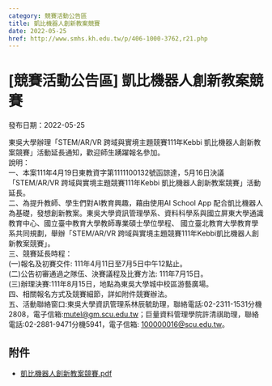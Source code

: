 ```yaml
---
category: 競賽活動公告區
title: 凱比機器人創新教案競賽
date: 2022-05-25
href: http://www.smhs.kh.edu.tw/p/406-1000-3762,r21.php
---
```


# [競賽活動公告區] 凱比機器人創新教案競賽

發布日期：2022-05-25

東吳大學辦理「STEM/AR/VR 跨域與實境主題競賽111年Kebbi 凱比機器人創新教案競賽」活動延長通知，歡迎師生踴躍報名參加。  
說明：  
一、本案111年4月19日東教資字第1111100132號函諒達，5月16日決議「STEM/AR/VR 跨域與實境主題競賽111年Kebbi 凱比機器人創新教案競賽」活動延長。  
二、為提升教師、學生們對AI教育興趣，藉由使用AI School App 配合凱比機器人為基礎，發想創新教案。東吳大學資訊管理學系、資料科學系與國立屏東大學通識教育中心、國立臺中教育大學教師專業碩士學位學程、 國立臺北教育大學教育學系共同規劃，舉辦「STEM/AR/VR 跨域與實境主題競賽111年Kebbi凱比機器人創新教案競賽」。  
三、競賽延長時程：  
(一)報名及初賽交件: 111年4月11日至7月5日中午12點止。  
(二)公告初審通過之隊伍、決賽議程及比賽方法: 111年7月15日。  
(三)辦理決賽:111年8月15日，地點為東吳大學城中校區游藝廣場。  
四、相關報名方式及競賽細節，詳如附件競賽辦法。  
五、活動聯絡窗口:東吳大學資訊管理系林辰毓助理，聯絡電話:02-2311-1531分機2808，電子信箱:mutel@gm.scu.edu.tw；巨量資料管理學院許清祺助理，聯絡電話:02-2881-9471分機5941，電子信箱: 100000016@scu.edu.tw。

## 附件

- [凱比機器人創新教案競賽.pdf](https://www.smhs.kh.edu.tw/var/file/0/1000/attach/76/pta_3531_8773836_50451.pdf)
